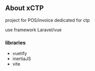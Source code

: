 ## About xCTP
project for POS/invoice dedicated for ctp

use framework Laravel/vue

### libraries 
* vuetify 
* inertiaJS
* vite
